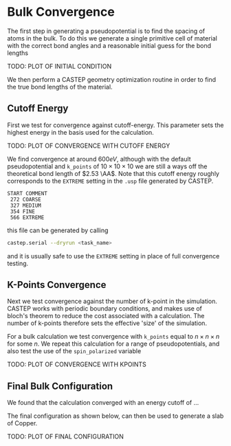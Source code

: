# Bulk Convergence

The first step in generating a pseudopotential is to find the spacing
of atoms in the bulk. To do this we generate a single primitive cell
of material with the correct bond angles and a reasonable initial guess
for the bond lengths

TODO: PLOT OF INITIAL CONDITION

We then perform a CASTEP geometry optimization routine in order to
find the true bond lengths of the material.

## Cutoff Energy

First we test for convergence against cutoff-energy. This parameter sets
the highest energy in the basis used for the calculation.

TODO: PLOT OF CONVERGENCE WITH CUTOFF ENERGY

We find convergence at around $600 eV$, although with the default
pseudopotential and `k_points` of $10 \times 10 \times 10$ we are
still a ways off the theoretical bond length of $2.53 \AA$.
Note that this cutoff energy roughly
corresponds to the `EXTREME` setting in the `.usp` file generated by
CASTEP.

```
START COMMENT
 272 COARSE
 327 MEDIUM
 354 FINE
 566 EXTREME
```

this file can be generated by calling

```bash
castep.serial --dryrun <task_name>
```

and it is usually safe to use the `EXTREME` setting in place of full convergence testing.

## K-Points Convergence

Next we test convergence against the number of k-point in the simulation. CASTEP works with
periodic boundary conditions, and makes use of bloch's theorem to reduce the cost associated with
a calculation. The number of k-points therefore sets the effective 'size' of the simulation.

For a bulk calculation we test convergence with `k_points` equal to $n \times n \times n$
for some $n$. We repeat this calculation for a range of pseudopotentials, and also test the
use of the `spin_polarized` variable

TODO: PLOT OF CONVERGENCE WITH KPOINTS

## Final Bulk Configuration

We found that the calculation converged with an energy cutoff of ...

The final configuration as shown below, can then be used to generate a slab of Copper.

TODO: PLOT OF FINAL CONFIGURATION
